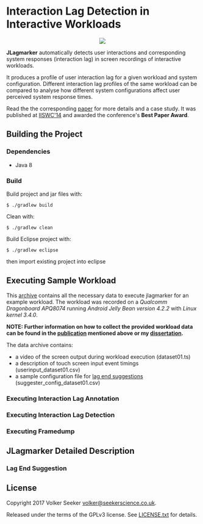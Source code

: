 # Interaction Lag Detection in Interactive Workloads

<div align="center">
  <a href="https://www.gnu.org/licenses/gpl-3.0.en.html" target="_blank">
    <img src="https://img.shields.io/badge/license-GNU%20GPL%20v3-blue.svg?style=flat">
  </a>
</div>

**JLagmarker** automatically detects user interactions and corresponding
system responses (interaction lag) in screen recordings of interactive workloads.

It produces a profile of user interaction lag for a given workload and system
configuration. Different interaction lag profiles of the same workload can be 
compared to analyse how different system configurations affect user perceived
system response times.

Read the the corresponding [paper](http://homepages.inf.ed.ac.uk/s1160444/docs/measuring_qoe_IISWC2014.pdf) 
for more details and a case study. It was published at [IISWC'14](http://www.iiswc.org/iiswc2014/) 
and awarded the conference's **Best Paper Award**.

## Building the Project

### Dependencies

* Java 8

### Build

Build project and jar files with:

```$ ./gradlew build```

Clean with:

```$ ./gradlew clean```

Build Eclipse project with:

```$ ./gradlew eclipse```

then import existing project into eclipse

## Executing Sample Workload

This [archive](https://drive.google.com/open?id=0BziCZ9zd_KatQm9UTVhqanFoMnM) 
contains all the necessary data to execute jlagmarker
for an example workload. The workload was recorded on a 
*Qualcomm Dragonboard APQ8074* running *Android Jelly Bean version 4.2.2* 
with *Linux kernel 3.4.0*.

**NOTE: Further information on how to collect the provided workload 
data can be found in the [publication](http://homepages.inf.ed.ac.uk/s1160444/docs/measuring_qoe_IISWC2014.pdf) 
mentioned above or my [dissertation](http://homepages.inf.ed.ac.uk/s1160444/publications.html).**

The data archive contains:

* a video of the screen output during workload execution (dataset01.ts)
* a description of touch screen input event timings (userinput_dataset01.csv)
* a sample configuration file for [lag end suggestions](#lag-end-suggestion) (suggester_config_dataset01.csv)

### Executing Interaction Lag Annotation

### Executing Interaction Lag Detection

### Executing Framedump



## JLagmarker Detailed Description

### Lag End Suggestion


## License

Copyright 2017 Volker Seeker <volker@seekerscience.co.uk>.

Released under the terms of the GPLv3 license. See [LICENSE.txt](/LICENSE.txt)
for details.

